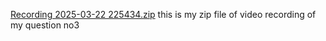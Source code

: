 [Recording 2025-03-22 225434.zip](https://github.com/user-attachments/files/19405458/Recording.2025-03-22.225434.zip)
this is  my zip file of video recording of my question no3
